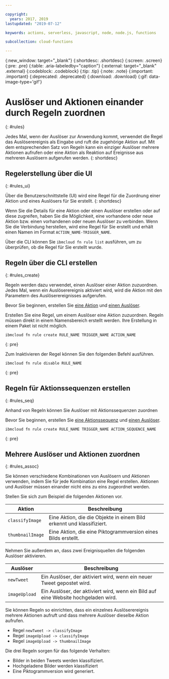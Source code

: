 ```yaml
---

copyright:
  years: 2017, 2019
lastupdated: "2019-07-12"

keywords: actions, serverless, javascript, node, node.js, functions

subcollection: cloud-functions

---
```


{:new_window: target="_blank"}
{:shortdesc: .shortdesc}
{:screen: .screen}
{:pre: .pre}
{:table: .aria-labeledby="caption"}
{:external: target="_blank" .external}
{:codeblock: .codeblock}
{:tip: .tip}
{:note: .note}
{:important: .important}
{:deprecated: .deprecated}
{:download: .download}
{:gif: data-image-type='gif'}



# Auslöser und Aktionen einander durch Regeln zuordnen
{: #rules}

Jedes Mal, wenn der Auslöser zur Anwendung kommt, verwendet die Regel das Auslöserereignis als Eingabe und ruft die zugehörige Aktion auf. Mit dem entsprechenden Satz von Regeln kann ein einziger Auslöser mehrere Aktionen aufrufen oder eine Aktion als Reaktion auf Ereignisse aus mehreren Auslösern aufgerufen werden.
{: shortdesc}


## Regelerstellung über die UI
{: #rules_ui}

Über die Benutzerschnittstelle (UI) wird eine Regel für die Zuordnung einer Aktion und eines Auslösers für Sie erstellt.
{: shortdesc}

Wenn Sie die Details für eine Aktion oder einen Auslöser erstellen oder auf diese zugreifen, haben Sie die Möglichkeit, eine vorhandene oder neue Aktion bzw. einen vorhandenen oder neuen Auslöser zu verbinden. Wenn Sie die Verbindung herstellen, wird eine Regel für Sie erstellt und erhält einen Namen im Format `ACTION_NAME-TRIGGER_NAME`.

Über die CLI können Sie `ibmcloud fn rule list` ausführen, um zu überprüfen, ob die Regel für Sie erstellt wurde.


## Regeln über die CLI erstellen
{: #rules_create}

Regeln werden dazu verwendet, einen Auslöser einer Aktion zuzuordnen. Jedes Mal, wenn ein Auslöserereignis aktiviert wird, wird die Aktion mit den Parametern des Auslöserereignisses aufgerufen.

Bevor Sie beginnen, erstellen Sie [eine Aktion](/docs/openwhisk?topic=cloud-functions-actions) und [einen Auslöser](/docs/openwhisk?topic=cloud-functions-triggers).


Erstellen Sie eine Regel, um einem Auslöser eine Aktion zuzuordnen. Regeln müssen direkt in einem Namensbereich erstellt werden. Ihre Erstellung in einem Paket ist nicht möglich.
```
ibmcloud fn rule create RULE_NAME TRIGGER_NAME ACTION_NAME
```
{: pre}


Zum Inaktivieren der Regel können Sie den folgenden Befehl ausführen.
```
ibmcloud fn rule disable RULE_NAME
```
{: pre}


## Regeln für Aktionssequenzen erstellen
{: #rules_seq}

Anhand von Regeln können Sie Auslöser mit Aktionssequenzen zuordnen

Bevor Sie beginnen, erstellen Sie [eine Aktionssequenz](/docs/openwhisk?topic=cloud-functions-actions#actions_seq) und [einen Auslöser](/docs/openwhisk?topic=cloud-functions-triggers).

```
ibmcloud fn rule create RULE_NAME TRIGGER_NAME ACTION_SEQUENCE_NAME
```
{: pre}


## Mehrere Auslöser und Aktionen zuordnen
{: #rules_assoc}

Sie können verschiedene Kombinationen von Auslösern und Aktionen verwenden, indem Sie für jede Kombination eine Regel erstellen. Aktionen und Auslöser müssen einander nicht eins zu eins zugeordnet werden.

Stellen Sie sich zum Beispiel die folgenden Aktionen vor.

| Aktion | Beschreibung |
| --- | --- |
| `classifyImage` | Eine Aktion, die die Objekte in einem Bild erkennt und klassifiziert. |
| `thumbnailImage` | Eine Aktion, die eine Piktogrammversion eines Bilds erstellt. |

Nehmen Sie außerdem an, dass zwei Ereignisquellen die folgenden Auslöser aktivieren. 

| Auslöser | Beschreibung |
| --- | --- |
| `newTweet` | Ein Auslöser, der aktiviert wird, wenn ein neuer Tweet gepostet wird. |
| `imageUpload` | Ein Auslöser, der aktiviert wird, wenn ein Bild auf eine Website hochgeladen wird. |

Sie können Regeln so einrichten, dass ein einzelnes Auslöserereignis mehrere Aktionen aufruft und dass mehrere Auslöser dieselbe Aktion aufrufen.
- Regel `newTweet -> classifyImage`
- Regel `imageUpload -> classifyImage`
- Regel `imageUpload -> thumbnailImage`

Die drei Regeln sorgen für das folgende Verhalten:
- Bilder in beiden Tweets werden klassifiziert.
- Hochgeladene Bilder werden klassifiziert
- Eine Piktogrammversion wird generiert.

